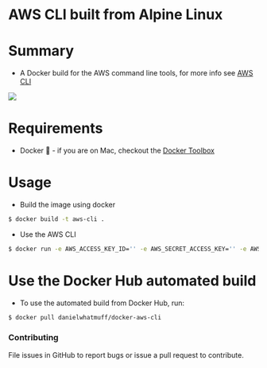 # AWS CLI built from Alpine Linux

# Summary

- A Docker build for the AWS command line tools, for more info see [AWS CLI](https://aws.amazon.com/cli/)

[![](https://badge.imagelayers.io/danielwhatmuff/docker-aws-cli:latest.svg)](https://imagelayers.io/?images=danielwhatmuff/docker-aws-cli:latest 'Get your own badge on imagelayers.io')

# Requirements

- Docker :whale: - if you are on Mac, checkout the [Docker Toolbox](http://docs.docker.com/mac/step_one/)

# Usage

- Build the image using docker
```bash
$ docker build -t aws-cli .
```
- Use the AWS CLI
```bash
$ docker run -e AWS_ACCESS_KEY_ID='' -e AWS_SECRET_ACCESS_KEY='' -e AWS_DEFAULT_REGION='' --rm aws-cli aws s3 ls
```
# Use the Docker Hub automated build

- To use the automated build from Docker Hub, run:
```bash
$ docker pull danielwhatmuff/docker-aws-cli
```

### Contributing
File issues in GitHub to report bugs or issue a pull request to contribute.
